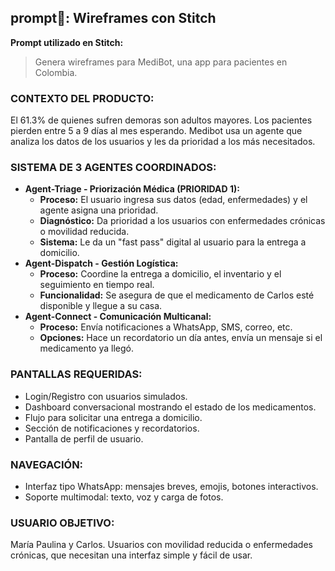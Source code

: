 ## prompt📱: Wireframes con Stitch

**Prompt utilizado en Stitch:**
> Genera wireframes para MediBot, una app para pacientes en Colombia.

### CONTEXTO DEL PRODUCTO:
El 61.3% de quienes sufren demoras son adultos mayores. Los pacientes pierden entre 5 a 9 días al mes esperando. Medibot usa un agente que analiza los datos de los usuarios y les da prioridad a los más necesitados.

### SISTEMA DE 3 AGENTES COORDINADOS:
- **Agent-Triage - Priorización Médica (PRIORIDAD 1):**
    - **Proceso:** El usuario ingresa sus datos (edad, enfermedades) y el agente asigna una prioridad.
    - **Diagnóstico:** Da prioridad a los usuarios con enfermedades crónicas o movilidad reducida.
    - **Sistema:** Le da un "fast pass" digital al usuario para la entrega a domicilio.
- **Agent-Dispatch - Gestión Logística:**
    - **Proceso:** Coordine la entrega a domicilio, el inventario y el seguimiento en tiempo real.
    - **Funcionalidad:** Se asegura de que el medicamento de Carlos esté disponible y llegue a su casa.
- **Agent-Connect - Comunicación Multicanal:**
    - **Proceso:** Envía notificaciones a WhatsApp, SMS, correo, etc.
    - **Opciones:** Hace un recordatorio un día antes, envía un mensaje si el medicamento ya llegó.

### PANTALLAS REQUERIDAS:
- Login/Registro con usuarios simulados.
- Dashboard conversacional mostrando el estado de los medicamentos.
- Flujo para solicitar una entrega a domicilio.
- Sección de notificaciones y recordatorios.
- Pantalla de perfil de usuario.

### NAVEGACIÓN:
- Interfaz tipo WhatsApp: mensajes breves, emojis, botones interactivos.
- Soporte multimodal: texto, voz y carga de fotos.

### USUARIO OBJETIVO:
María Paulina y Carlos. Usuarios con movilidad reducida o enfermedades crónicas, que necesitan una interfaz simple y fácil de usar.